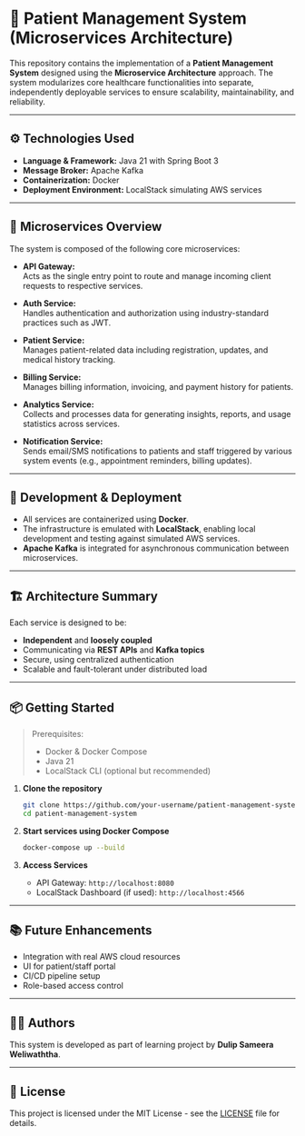 # 🏥 Patient Management System (Microservices Architecture)

This repository contains the implementation of a **Patient Management System** designed using the **Microservice Architecture** approach. The system modularizes core healthcare functionalities into separate, independently deployable services to ensure scalability, maintainability, and reliability.

---

## ⚙️ Technologies Used

- **Language & Framework:** Java 21 with Spring Boot 3
- **Message Broker:** Apache Kafka
- **Containerization:** Docker
- **Deployment Environment:** LocalStack simulating AWS services

---

## 🧩 Microservices Overview

The system is composed of the following core microservices:

- **API Gateway:**  
  Acts as the single entry point to route and manage incoming client requests to respective services.

- **Auth Service:**  
  Handles authentication and authorization using industry-standard practices such as JWT.

- **Patient Service:**  
  Manages patient-related data including registration, updates, and medical history tracking.

- **Billing Service:**  
  Manages billing information, invoicing, and payment history for patients.

- **Analytics Service:**  
  Collects and processes data for generating insights, reports, and usage statistics across services.

- **Notification Service:**  
  Sends email/SMS notifications to patients and staff triggered by various system events (e.g., appointment reminders, billing updates).

---

## 🧪 Development & Deployment

- All services are containerized using **Docker**.
- The infrastructure is emulated with **LocalStack**, enabling local development and testing against simulated AWS services.
- **Apache Kafka** is integrated for asynchronous communication between microservices.

---

## 🏗️ Architecture Summary

Each service is designed to be:

- **Independent** and **loosely coupled**
- Communicating via **REST APIs** and **Kafka topics**
- Secure, using centralized authentication
- Scalable and fault-tolerant under distributed load

---

## 📦 Getting Started

> Prerequisites:
> - Docker & Docker Compose
> - Java 21
> - LocalStack CLI (optional but recommended)

1. **Clone the repository**
   ```bash
   git clone https://github.com/your-username/patient-management-system.git
   cd patient-management-system
   ```

2. **Start services using Docker Compose**
   ```bash
   docker-compose up --build
   ```

3. **Access Services**
    - API Gateway: `http://localhost:8080`
    - LocalStack Dashboard (if used): `http://localhost:4566`

---

## 📚 Future Enhancements

- Integration with real AWS cloud resources
- UI for patient/staff portal
- CI/CD pipeline setup
- Role-based access control

---

## 👨‍💻 Authors

This system is developed as part of learning project by **Dulip Sameera Weliwaththa**.

---

## 📄 License

This project is licensed under the MIT License - see the [LICENSE](LICENSE) file for details.